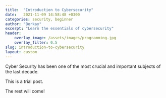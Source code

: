```yaml
---
title:  "Introduction to Cybersecurity"
date:   2021-11-09 14:58:48 +0300
categories: security, beginner
author: "Berkay"
excerpt: "Learn the essentials of cybersecurity"
header:
    overlay_image: /assets/images/programming.jpg
    overlay_filter: 0.5
slug: introduction-to-cybersecurity
layout: custom
---
```


Cyber Security has been one of the most crucial and important subjects of the last decade.

This is a trial post.

The rest will come!